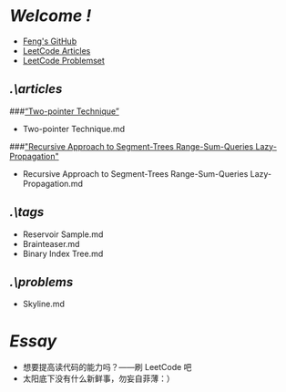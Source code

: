 # <i>Welcome !</i>
 - [Feng's GitHub](https://github.com/felixfqiu)
 - [LeetCode Articles](https://leetcode.com/articles/)
 - [LeetCode Problemset](https://leetcode.com/problemset/algorithms/)

## <i>.\articles</i>
###[“Two-pointer Technique”](https://leetcode.com/articles/two-pointer-technique/)
 - Two-pointer Technique.md

###["Recursive Approach to Segment-Trees Range-Sum-Queries Lazy-Propagation"](https://leetcode.com/articles/recursive-approach-segment-trees-range-sum-queries-lazy-propagation/#bonus)
 - Recursive Approach to Segment-Trees Range-Sum-Queries Lazy-Propagation.md

## <i>.\tags</i>
 - Reservoir Sample.md
 - Brainteaser.md
 - Binary Index Tree.md

## <i>.\problems</i>
 - Skyline.md

# <i>Essay</i>
 - 想要提高读代码的能力吗？——刷 LeetCode 吧
 - 太阳底下没有什么新鲜事，勿妄自菲薄：）